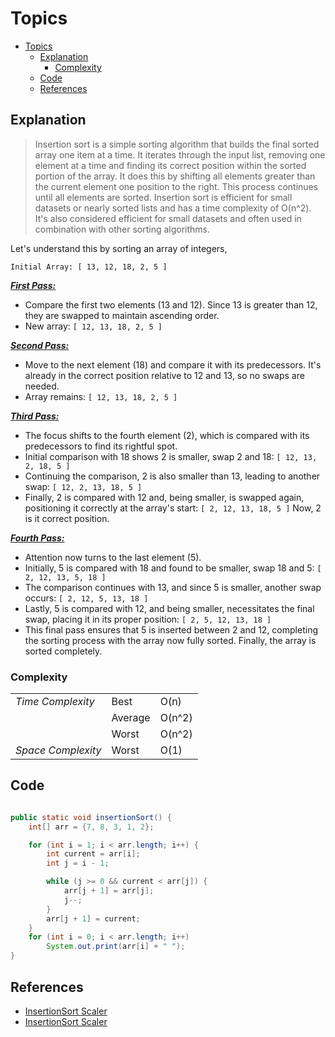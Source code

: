 # Topics
- [Topics](#Topics)
  - [Explanation](#Explanation)
    - [Complexity](#Complexity) 
  - [Code](#Code)
  - [References](#references)

## Explanation
> Insertion sort is a simple sorting algorithm that builds the final sorted array one item at a time. It iterates through the input list, removing one element at a time and finding its correct position within the sorted portion of the array. It does this by shifting all elements greater than the current element one position to the right. This process continues until all elements are sorted. Insertion sort is efficient for small datasets or nearly sorted lists and has a time complexity of O(n^2). It's also considered efficient for small datasets and often used in combination with other sorting algorithms.

Let's understand this by sorting an array of integers, 

`Initial Array: [ 13, 12, 18, 2, 5 ]`

<ins>***First Pass:***</ins>
- Compare the first two elements (13 and 12). Since 13 is greater than 12, they are swapped to maintain ascending order.
- New array: `[ 12, 13, 18, 2, 5 ]`
  
<ins>***Second Pass:***</ins>
- Move to the next element (18) and compare it with its predecessors. It's already in the correct position relative to 12 and 13, so no swaps are needed.
- Array remains: `[ 12, 13, 18, 2, 5 ]`

<ins>***Third Pass:***</ins>
- The focus shifts to the fourth element (2), which is compared with its predecessors to find its rightful spot.
- Initial comparison with 18 shows 2 is smaller, swap 2 and 18: `[ 12, 13, 2, 18, 5 ]`
- Continuing the comparison, 2 is also smaller than 13, leading to another swap: `[ 12, 2, 13, 18, 5 ]`
- Finally, 2 is compared with 12 and, being smaller, is swapped again, positioning it correctly at the array's start: `[ 2, 12, 13, 18, 5 ]` Now, 2 is it correct position.
  
<ins>***Fourth Pass:***</ins>
- Attention now turns to the last element (5).
- Initially, 5 is compared with 18 and found to be smaller, swap 18 and 5: `[ 2, 12, 13, 5, 18 ]`
- The comparison continues with 13, and since 5 is smaller, another swap occurs: `[ 2, 12, 5, 13, 18 ]`
- Lastly, 5 is compared with 12, and being smaller, necessitates the final swap, placing it in its proper position: `[ 2, 5, 12, 13, 18 ]`
- This final pass ensures that 5 is inserted between 2 and 12, completing the sorting process with the array now fully sorted.
Finally, the array is sorted completely.


### Complexity
<table>
  <tr>
    <td><I>Time Complexity<I></td> 
    <td>Best</td> 
    <td>O(n)</td>  
  </tr>
  <tr>
    <td></td>
    <td>Average</td>
    <td>O(n^2)</td>
  </tr>
  <tr>
    <td></td>
    <td>Worst</td>
    <td>O(n^2)</td>
  </tr>
  <tr>
    <td><I>Space Complexity<I></td>
    <td>Worst</td>
    <td>O(1)</td>
  </tr>  
</table>

## Code

```Java

public static void insertionSort() {
    int[] arr = {7, 8, 3, 1, 2};

    for (int i = 1; i < arr.length; i++) {
        int current = arr[i];
        int j = i - 1;

        while (j >= 0 && current < arr[j]) {
            arr[j + 1] = arr[j];
            j--;
        }
        arr[j + 1] = current;
    }
    for (int i = 0; i < arr.length; i++)
        System.out.print(arr[i] + " ");
}

```


## References
* [InsertionSort Scaler](https://www.scaler.com/topics/data-structures/insertion-sort/)
* [InsertionSort Scaler](https://www.scaler.com/topics/insertion-sort-in-java/)




